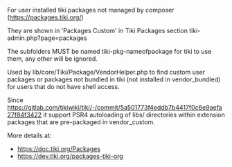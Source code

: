 For user installed tiki packages not managed by composer (https://packages.tiki.org/)

They are shown in 'Packages Custom' in Tiki Packages section tiki-admin.php?page=packages

The subfolders MUST be named tiki-pkg-nameofpackage for tiki to use them, any other will be ignored.

Used by lib/core/Tiki/Package/VendorHelper.php to find custom user packages or packages not bundled in tiki (not installed in vendor_bundled) for users that do not have shell access.

Since https://gitlab.com/tikiwiki/tiki/-/commit/5a501773f4eddb7b4417f0c6e9aefa27f84f3422 it support PSR4 autoloading of libs/ directories within extension packages that are pre-packaged in vendor_custom.

More details at:
 * https://doc.tiki.org/Packages 
 * https://dev.tiki.org/packages-tiki-org